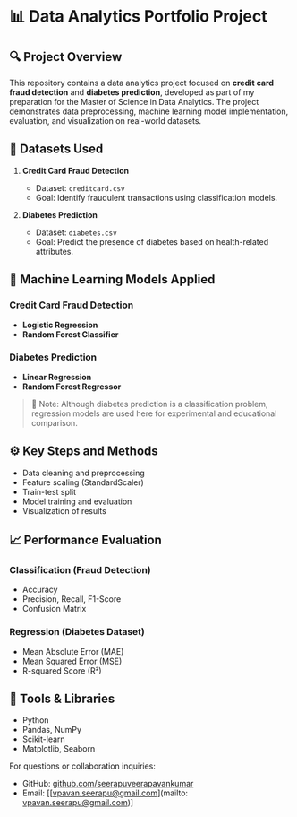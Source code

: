 # 📊 Data Analytics Portfolio Project

## 🔍 Project Overview

This repository contains a data analytics project focused on **credit card fraud detection** and **diabetes prediction**, developed as part of my preparation for the Master of Science in Data Analytics. The project demonstrates data preprocessing, machine learning model implementation, evaluation, and visualization on real-world datasets.

## 📁 Datasets Used

1. **Credit Card Fraud Detection**

   * Dataset: `creditcard.csv`
   * Goal: Identify fraudulent transactions using classification models.

2. **Diabetes Prediction**

   * Dataset: `diabetes.csv`
   * Goal: Predict the presence of diabetes based on health-related attributes.

## 🧠 Machine Learning Models Applied

### Credit Card Fraud Detection

* **Logistic Regression**
* **Random Forest Classifier**

### Diabetes Prediction

* **Linear Regression**
* **Random Forest Regressor**

> 🔄 Note: Although diabetes prediction is a classification problem, regression models are used here for experimental and educational comparison.

## ⚙️ Key Steps and Methods

* Data cleaning and preprocessing
* Feature scaling (StandardScaler)
* Train-test split
* Model training and evaluation
* Visualization of results

## 📈 Performance Evaluation

### Classification (Fraud Detection)

* Accuracy
* Precision, Recall, F1-Score
* Confusion Matrix

### Regression (Diabetes Dataset)

* Mean Absolute Error (MAE)
* Mean Squared Error (MSE)
* R-squared Score (R²)

## 🧰 Tools & Libraries

* Python
* Pandas, NumPy
* Scikit-learn
* Matplotlib, Seaborn


For questions or collaboration inquiries:

* GitHub: [github.com/seerapuveerapavankumar](https://github.com/seerapuveerapavankumar)
* Email: \[[vpavan.seerapu@gmail.com](mailto: vpavan.seerapu@gmail.com)]

